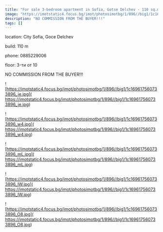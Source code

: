 ```yaml
---
title: "For sale 3-bedroom apartment in Sofia, Gotsе Delchev - 110 sq.m / 253300 EUR :: imot.bg Advertisement"
image: "https://imotstatic4.focus.bg/imot/photosimotbg/1/896//big1/1c169617560733896_BB.jpg"
description: "NO COMMISSION FROM THE BUYER!!!"
tags: []
---
```


location: City Sofia, Goce Delchev

build: 110 m

phone: 0885229006

floor: 3-ти от 10

NO COMMISSION FROM THE BUYER!!!


![https://imotstatic4.focus.bg/imot/photosimotbg/1/896//big1/1c169617560733896_je.jpg]( https://imotstatic4.focus.bg/imot/photosimotbg/1/896//big1/1c169617560733896_je.jpg)


![https://imotstatic4.focus.bg/imot/photosimotbg/1/896//big1/1c169617560733896_w4.jpg]( https://imotstatic4.focus.bg/imot/photosimotbg/1/896//big1/1c169617560733896_w4.jpg)


![https://imotstatic4.focus.bg/imot/photosimotbg/1/896//big1/1c169617560733896_mL.jpg]( https://imotstatic4.focus.bg/imot/photosimotbg/1/896//big1/1c169617560733896_mL.jpg)


![https://imotstatic4.focus.bg/imot/photosimotbg/1/896//big1/1c169617560733896_IW.jpg]( https://imotstatic4.focus.bg/imot/photosimotbg/1/896//big1/1c169617560733896_IW.jpg)


![https://imotstatic4.focus.bg/imot/photosimotbg/1/896//big1/1c169617560733896_O8.jpg]( https://imotstatic4.focus.bg/imot/photosimotbg/1/896//big1/1c169617560733896_O8.jpg)


